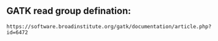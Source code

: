 ## GATK read group defination: 
```
https://software.broadinstitute.org/gatk/documentation/article.php?id=6472
```

